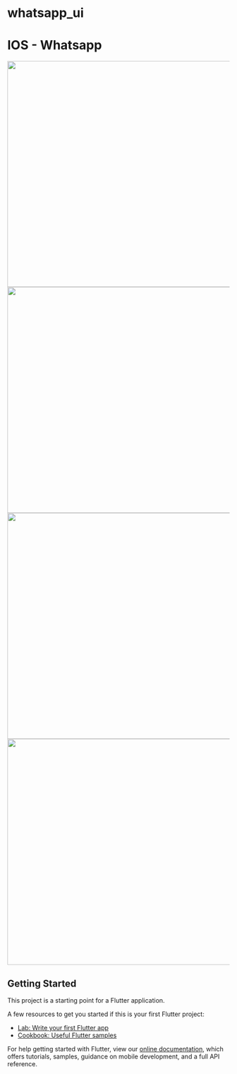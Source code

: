 # whatsapp_ui

# IOS -  Whatsapp
<img src="screens/scr1.jpg" width="512" /> <img src="screens/scr2.jpg" width="512" /> <img src="screens/scr3.jpg" width="512" /> <img src="screens/scr4.jpg" width="512" />

## Getting Started

This project is a starting point for a Flutter application.

A few resources to get you started if this is your first Flutter project:

- [Lab: Write your first Flutter app](https://flutter.dev/docs/get-started/codelab)
- [Cookbook: Useful Flutter samples](https://flutter.dev/docs/cookbook)

For help getting started with Flutter, view our
[online documentation](https://flutter.dev/docs), which offers tutorials,
samples, guidance on mobile development, and a full API reference.
